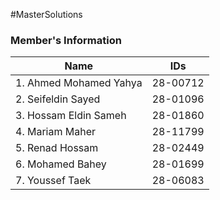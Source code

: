 #MasterSolutions
### Member's Information

Name | IDs
------------- | -------------
1. Ahmed Mohamed Yahya|28-00712
2. Seifeldin Sayed|28-01096
3. Hossam Eldin Sameh|28-01860
4. Mariam Maher|28-11799
5. Renad Hossam|28-02449
6. Mohamed Bahey|28-01699
7. Youssef Taek|28-06083
